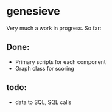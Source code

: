 # genesieve

Very much a work in progress. So far:

## Done:
- Primary scripts for each component
- Graph class for scoring

## todo:
- data to SQL, SQL calls
